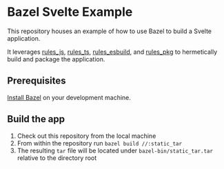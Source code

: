 # Bazel Svelte Example

This repository houses an example of how to use Bazel to build a Svelte application.

It leverages [rules_js][1], [rules_ts][2], [rules_esbuild][3], and [rules_pkg][4] to hermetically build and package the application.

## Prerequisites

[Install Bazel][5] on your development machine.

## Build the app

1. Check out this repository from the local machine
1. From within the repository run `bazel build //:static_tar`
1. The resulting `tar` file will be located under `bazel-bin/static_tar.tar` relative to the directory root

[1]: https://github.com/aspect-build/rules_js
[2]: https://github.com/aspect-build/rules_ts
[3]: https://github.com/aspect-build/rules_esbuild
[4]: https://github.com/bazelbuild/rules_pkg
[5]: https://bazel.build/install
